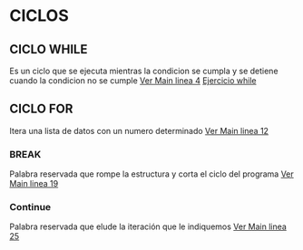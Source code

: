 # CICLOS
## CICLO WHILE
Es un ciclo que se ejecuta mientras la condicion se cumpla y se detiene cuando la condicion no se cumple
[Ver Main linea 4](/Clases/leccion2/main.py)
[Ejercicio while](/Ejercicios/ejerciciosLeccion3/while.py)

## CICLO FOR
Itera una lista de datos con un numero determinado
[Ver Main linea 12](/Clases/leccion3/main.py)

### BREAK
Palabra reservada que rompe la estructura y corta el ciclo del programa
[Ver Main linea 19](/Clases/leccion3/main.py)

### Continue
Palabra reservada que elude la iteración que le indiquemos
[Ver Main linea 25](/Clases/leccion3/main.py)

